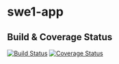 # swe1-app
## Build & Coverage Status


[![Build Status](https://app.travis-ci.com/github/07653/SWE-HW2.svg?branch=main)](https://app.travis-ci.com/github/07653/SWE-HW2)
[![Coverage Status](https://coveralls.io/repos/github/07653/SWE-HW2/badge.svg?branch=main)](https://coveralls.io/github/07653/SWE-HW2?branch=main)
